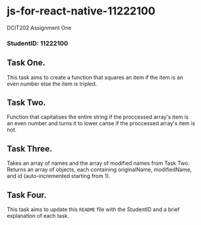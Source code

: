 # js-for-react-native-11222100
DCIT202 Assignment One


### StudentID: 11222100

## Task One.
This task aims to create a function that squares an item if the item is an even number else the item is tripled.



## Task Two.
Function that capitalises the entire string if the proccessed array's item is an even number and turns it to lower canse if the proccessed array's item is not.



## Task Three.
Takes an array of names and the array of modified names from Task Two. Returns an array of objects, each containing originalName, modifiedName, and id (auto-incremented starting from 1).



## Task Four.
This task aims to update this `README` file with the StudentID and a brief explanation of each task.


